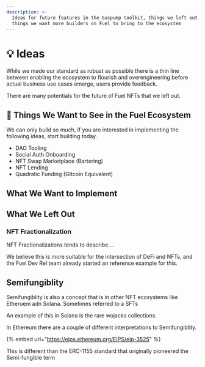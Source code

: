 ```yaml
---
description: >-
  Ideas for future features in the Gaspump toolkit, things we left out, and
  things we want more builders on Fuel to bring to the ecosystem
---
```


# 💡 Ideas

While we made our standard as robust as possible there is a thin line between enabling the ecosystem to flourish and overengineering before actual business use cases emerge, users provide feedback.

There are many potentials for the future of Fuel NFTs that we left out.

## :pray: Things We Want to See in the Fuel Ecosystem

We can only build so much, if you are interested in implementing the following ideas, start building today.

* DAO Tooling
* Social Auth Onboarding
* NFT Swap Marketplace (Bartering)
* NFT Lending
* Quadratic Funding (GItcoin Equivalent)

## What We Want to Implement

## What We Left Out

### NFT Fractionalization

NFT Fractionalizations tends to describe....

We believe this is more suitable for the intersection of DeFi and NFTs, and the Fuel Dev Rel team already started an reference example for this.&#x20;



## Semifungiblity

Semifungiblity is also a concept that is in other NFT ecosystems like Etheruem adn Solana.  Sometimes referred to a SFTs

An example of this in Solana is the rare wojacks collections.&#x20;

In Ethereum there are a couple of different interpretations to Semifungiblity.

{% embed url="https://eips.ethereum.org/EIPS/eip-3525" %}

This is different than the ERC-1155 standard that originally pioneered the Semi-fungible term

